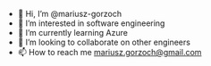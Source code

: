 - 👋 Hi, I’m @mariusz-gorzoch
- 👀 I’m interested in software engineering
- 🌱 I’m currently learning Azure
- 💞️ I’m looking to collaborate on other engineers
- 📫 How to reach me mariusz.gorzoch@gmail.com

<!---
mariusz-gorzoch/mariusz-gorzoch is a ✨ special ✨ repository because its `README.md` (this file) appears on your GitHub profile.
You can click the Preview link to take a look at your changes.
--->
